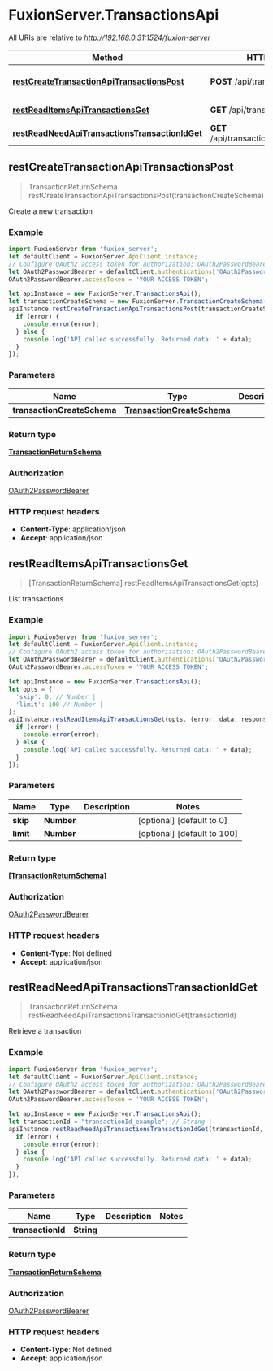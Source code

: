 # FuxionServer.TransactionsApi

All URIs are relative to *http://192.168.0.31:1524/fuxion-server*

Method | HTTP request | Description
------------- | ------------- | -------------
[**restCreateTransactionApiTransactionsPost**](TransactionsApi.md#restCreateTransactionApiTransactionsPost) | **POST** /api/transactions/ | Create a new transaction
[**restReadItemsApiTransactionsGet**](TransactionsApi.md#restReadItemsApiTransactionsGet) | **GET** /api/transactions/ | List transactions
[**restReadNeedApiTransactionsTransactionIdGet**](TransactionsApi.md#restReadNeedApiTransactionsTransactionIdGet) | **GET** /api/transactions/{transaction_id} | Retrieve a transaction



## restCreateTransactionApiTransactionsPost

> TransactionReturnSchema restCreateTransactionApiTransactionsPost(transactionCreateSchema)

Create a new transaction

### Example

```javascript
import FuxionServer from 'fuxion_server';
let defaultClient = FuxionServer.ApiClient.instance;
// Configure OAuth2 access token for authorization: OAuth2PasswordBearer
let OAuth2PasswordBearer = defaultClient.authentications['OAuth2PasswordBearer'];
OAuth2PasswordBearer.accessToken = 'YOUR ACCESS TOKEN';

let apiInstance = new FuxionServer.TransactionsApi();
let transactionCreateSchema = new FuxionServer.TransactionCreateSchema(); // TransactionCreateSchema | 
apiInstance.restCreateTransactionApiTransactionsPost(transactionCreateSchema, (error, data, response) => {
  if (error) {
    console.error(error);
  } else {
    console.log('API called successfully. Returned data: ' + data);
  }
});
```

### Parameters


Name | Type | Description  | Notes
------------- | ------------- | ------------- | -------------
 **transactionCreateSchema** | [**TransactionCreateSchema**](TransactionCreateSchema.md)|  | 

### Return type

[**TransactionReturnSchema**](TransactionReturnSchema.md)

### Authorization

[OAuth2PasswordBearer](../README.md#OAuth2PasswordBearer)

### HTTP request headers

- **Content-Type**: application/json
- **Accept**: application/json


## restReadItemsApiTransactionsGet

> [TransactionReturnSchema] restReadItemsApiTransactionsGet(opts)

List transactions

### Example

```javascript
import FuxionServer from 'fuxion_server';
let defaultClient = FuxionServer.ApiClient.instance;
// Configure OAuth2 access token for authorization: OAuth2PasswordBearer
let OAuth2PasswordBearer = defaultClient.authentications['OAuth2PasswordBearer'];
OAuth2PasswordBearer.accessToken = 'YOUR ACCESS TOKEN';

let apiInstance = new FuxionServer.TransactionsApi();
let opts = {
  'skip': 0, // Number | 
  'limit': 100 // Number | 
};
apiInstance.restReadItemsApiTransactionsGet(opts, (error, data, response) => {
  if (error) {
    console.error(error);
  } else {
    console.log('API called successfully. Returned data: ' + data);
  }
});
```

### Parameters


Name | Type | Description  | Notes
------------- | ------------- | ------------- | -------------
 **skip** | **Number**|  | [optional] [default to 0]
 **limit** | **Number**|  | [optional] [default to 100]

### Return type

[**[TransactionReturnSchema]**](TransactionReturnSchema.md)

### Authorization

[OAuth2PasswordBearer](../README.md#OAuth2PasswordBearer)

### HTTP request headers

- **Content-Type**: Not defined
- **Accept**: application/json


## restReadNeedApiTransactionsTransactionIdGet

> TransactionReturnSchema restReadNeedApiTransactionsTransactionIdGet(transactionId)

Retrieve a transaction

### Example

```javascript
import FuxionServer from 'fuxion_server';
let defaultClient = FuxionServer.ApiClient.instance;
// Configure OAuth2 access token for authorization: OAuth2PasswordBearer
let OAuth2PasswordBearer = defaultClient.authentications['OAuth2PasswordBearer'];
OAuth2PasswordBearer.accessToken = 'YOUR ACCESS TOKEN';

let apiInstance = new FuxionServer.TransactionsApi();
let transactionId = "transactionId_example"; // String | 
apiInstance.restReadNeedApiTransactionsTransactionIdGet(transactionId, (error, data, response) => {
  if (error) {
    console.error(error);
  } else {
    console.log('API called successfully. Returned data: ' + data);
  }
});
```

### Parameters


Name | Type | Description  | Notes
------------- | ------------- | ------------- | -------------
 **transactionId** | **String**|  | 

### Return type

[**TransactionReturnSchema**](TransactionReturnSchema.md)

### Authorization

[OAuth2PasswordBearer](../README.md#OAuth2PasswordBearer)

### HTTP request headers

- **Content-Type**: Not defined
- **Accept**: application/json

